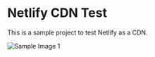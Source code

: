 # Netlify CDN Test

This is a sample project to test Netlify as a CDN.

![Sample Image 1](https://cdn-blog.netlify.app/assets/crazy-cover.jpeg)
